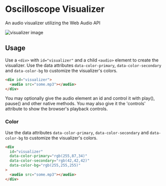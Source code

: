 # Oscilloscope Visualizer
An audio visualizer utilizing the Web Audio API

![visualizer image](http://i.imgur.com/LmPbhfn.png)

## Usage
Use a `<div>` with `id="visualizer"` and a child `<audio>` element to create the visualizer.
Use the data attributes `data-color-primary`, `data-color-secondary` and `data-color-bg` to customize the visualizer's colors.
```html
<div id="visualizer">
  <audio src="some.mp3"></audio>
</div>
```
You may optionally give the audio element an id and control it with play(), pause() and other native methods. You may also give it the 'controls' attribute to show the browser's playback controls.

### Color
Use the data attributes `data-color-primary`, `data-color-secondary` and `data-color-bg` to customize the visualizer's colors.
```html
<div
  id="visualizer"
  data-color-primary="rgb(255,87,34)"
  data-color-secondary="rgb(42,42,42)"
  data-color-bg="rgb(255,255,255)"
>
  <audio src="some.mp3"></audio>
</div>
```
